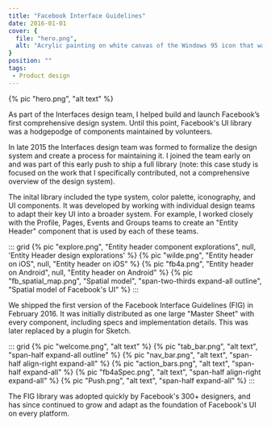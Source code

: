 ```yaml
---
title: "Facebook Interface Guidelines"
date: 2016-01-01
cover: {
  file: "hero.png",
  alt: "Acrylic painting on white canvas of the Windows 95 icon that was displayed when a file was not found"
}
position: ""
tags:
 - Product design
---
```

{% pic "hero.png", "alt text" %}

As part of the Interfaces design team, I helped build and launch Facebook’s first comprehensive design system. Until this point, Facebook's UI library was a hodgepodge of components maintained by volunteers.

In late 2015 the Interfaces design team was formed to formalize the design system and create a process for maintaining it. I joined the team early on and was part of this early push to ship a full library (note: this case study is focused on the work that I specifically contributed, not a comprehensive overview of the design system).

The inital library included the type system, color palette, iconography, and UI components. It was developed by working with individual design teams to adapt their key UI into a broader system. For example, I worked closely with the Profile, Pages, Events and Groups teams to create an "Entity Header" component that is used by each of these teams.

::: grid
{% pic "explore.png", "Entity header component explorations", null, 'Entity Header design explorations' %}
{% pic "wilde.png", "Entity header on iOS", null, "Entity header on iOS" %}
{% pic "fb4a.png", "Entity header on Android", null, "Entity header on Android" %}
{% pic "fb_spatial_map.png", "Spatial model", "span-two-thirds expand-all outline", "Spatial model of Facebook's UI" %}
:::

We shipped the first version of the Facebook Interface Guidelines (FIG) in February 2016. It was initially distributed as one large "Master Sheet" with every component, including specs and implementation details. This was later replaced by a plugin for Sketch.

::: grid
{% pic "welcome.png", "alt text" %}
{% pic "tab_bar.png", "alt text", "span-half expand-all outline" %}
{% pic "nav_bar.png", "alt text", "span-half align-right expand-all" %}
{% pic "action_bars.png", "alt text", "span-half expand-all" %}
{% pic "fb4aSpec.png", "alt text", "span-half align-right expand-all" %}
{% pic "Push.png", "alt text", "span-half expand-all" %}
:::

The FIG library was adopted quickly by Facebook's 300+ designers, and has since continued to grow and adapt as the foundation of Facebook's UI on every platform.